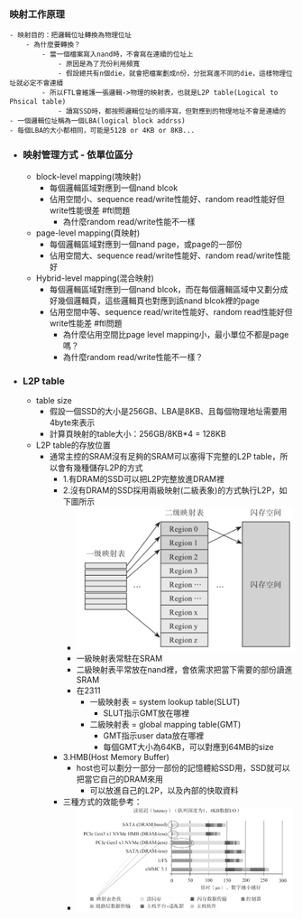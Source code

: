 ### 映射工作原理
	- 映射目的：把邏輯位址轉換為物理位址
		- 為什麼要轉換？
			- 當一個檔案寫入nand時，不會寫在連續的位址上
				- 原因是為了充份利用頻寬
				- 假設總共有n個die，就會把檔案劃成n份，分批寫進不同的die，這樣物理位址就必定不會連續
			- 所以FTL會維護一張邏輯->物理的映射表，也就是L2P table(Logical to Phsical table)
				- 讀寫SSD時，都按照邏輯位址的順序寫，但對應到的物理地址不會是連續的
	- 一個邏輯位址稱為一個LBA(logical block addrss)
	- 每個LBA的大小都相同，可能是512B or 4KB or 8KB...
- ### 映射管理方式 - 依單位區分
	- block-level mapping(塊映射)
		- 每個邏輯區域對應到一個nand blcok
		- 佔用空間小、sequence read/write性能好、random read性能好但write性能很差 #ftl問題
			- 為什麼random read/write性能不一樣
	- page-level mapping(頁映射)
		- 每個邏輯區域對應到一個nand page，或page的一部份
		- 佔用空間大、sequence read/write性能好、random read/write性能好
	- Hybrid-level mapping(混合映射)
		- 每個邏輯區域對應到一個nand blcok，而在每個邏輯區域中又劃分成好幾個邏輯頁，這些邏輯頁也對應到該nand blcok裡的page
		- 佔用空間中等、sequence read/write性能好、random read性能好但write性能差 #ftl問題
			- 為什麼佔用空間比page level mapping小，最小單位不都是page嗎？
			- 為什麼random read/write性能不一樣？
- ### L2P table
	- table size
		- 假設一個SSD的大小是256GB、LBA是8KB、且每個物理地址需要用4byte來表示
		- 計算頁映射的table大小：256GB/8KB*4 = 128KB
	- L2P table的存放位置
		- 通常主控的SRAM沒有足夠的SRAM可以塞得下完整的L2P table，所以會有幾種儲存L2P的方式
			- 1.有DRAM的SSD可以把L2P完整放進DRAM裡
			- 2.沒有DRAM的SSD採用兩級映射(二級表象)的方式執行L2P，如下圖所示
				- ![image.png](../assets/image_1701339604224_0.png)
				- 一級映射表常駐在SRAM
				- 二級映射表平常放在nand裡，會依需求把當下需要的部份讀進SRAM
				- 在2311
					- 一級映射表 = system lookup table(SLUT)
						- SLUT指示GMT放在哪裡
					- 二級映射表 = global mapping table(GMT)
						- GMT指示user data放在哪裡
						- 每個GMT大小為64KB，可以對應到64MB的size
			- 3.HMB(Host Memory Buffer)
				- host也可以劃分一部分一部份的記憶體給SSD用，SSD就可以把當它自己的DRAM來用
					- 可以放進自己的L2P，以及內部的快取資料
			- 三種方式的效能參考：
				- ![image.png](../assets/image_1701413674096_0.png)